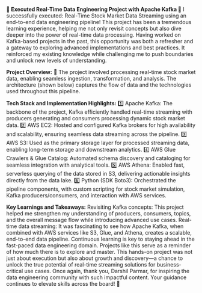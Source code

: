 **🚀 Executed Real-Time Data Engineering Project with Apache Kafka 🌟**
I successfully executed: Real-Time Stock Market Data Streaming using an end-to-end data engineering pipeline! This project has been a tremendous learning experience, helping me not only revisit concepts but also dive deeper into the power of real-time data processing.
Having worked on Kafka-based projects in the past, this opportunity was both a refresher and a gateway to exploring advanced implementations and best practices. It reinforced my existing knowledge while challenging me to push boundaries and unlock new levels of understanding.

**Project Overview:**
🔗 The project involved processing real-time stock market data, enabling seamless ingestion, transformation, and analysis. The architecture (shown below) captures the flow of data and the technologies used throughout this pipeline.

**Tech Stack and Implementation Highlights:**
1️⃣ Apache Kafka: The backbone of the project, Kafka efficiently handled real-time streaming with producers generating and consumers processing dynamic stock market data.
2️⃣ AWS EC2: Hosted and configured Kafka brokers for high availability and scalability, ensuring seamless data streaming across the pipeline.
3️⃣ AWS S3: Used as the primary storage layer for processed streaming data, enabling long-term storage and downstream analytics.
4️⃣ AWS Glue Crawlers & Glue Catalog: Automated schema discovery and cataloging for seamless integration with analytical tools.
5️⃣ AWS Athena: Enabled fast, serverless querying of the data stored in S3, delivering actionable insights directly from the data lake.
6️⃣ Python (SDK Boto3): Orchestrated the pipeline components, with custom scripting for stock market simulation, Kafka producers/consumers, and interaction with AWS services.

**Key Learnings and Takeaways:**
Revisiting Kafka concepts: This project helped me strengthen my understanding of producers, consumers, topics, and the overall message flow while introducing advanced use cases.
Real-time data streaming: It was fascinating to see how Apache Kafka, when combined with AWS services like S3, Glue, and Athena, creates a scalable, end-to-end data pipeline.
Continuous learning is key to staying ahead in the fast-paced data engineering domain. Projects like this serve as a reminder of how much there is to explore and master.
This hands-on project was not just about execution but also about growth and discovery—a chance to unlock the true potential of real-time streaming solutions for business-critical use cases.
Once again, thank you, Darshil Parmar, for inspiring the data engineering community with such impactful content. Your guidance continues to elevate skills across the board! 🙏
